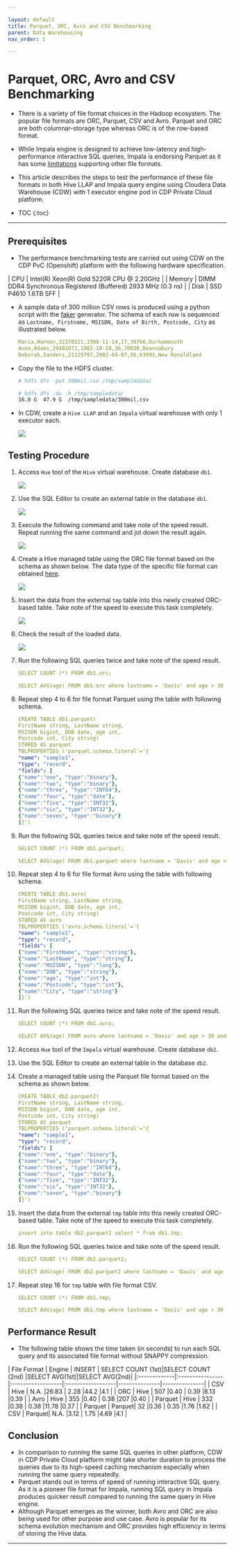 ```yaml
---

layout: default
title: Parquet, ORC, Avro and CSV Benchmarking
parent: Data Warehousing
nav_order: 1

---
```


# Parquet, ORC, Avro and CSV Benchmarking

- There is a variety of file format choices in the Hadoop ecosystem. The popular file formats are ORC, Parquet, CSV and Avro. Parquet and ORC are both columnar-storage type whereas ORC is of the row-based format.
- While Impala engine is designed to achieve low-latency and high-performance interactive SQL queries, Impala is endorsing Parquet as it has some [limitations](https://impala.apache.org/docs/build/html/topics/impala_file_formats.html) supporting other file formats.
- This article describes the steps to test the performance of these file formats in both Hive LLAP and Impala query engine using Cloudera Data Warehouse (CDW) with 1 executor engine pod in CDP Private Cloud platform.

- TOC
{:toc}

---
## Prerequisites

- The performance benchmarking tests are carried out using CDW on the CDP PvC (Openshift) platform with the following hardware specification.

| CPU          | Intel(R) Xeon(R) Gold 5220R CPU @ 2.20GHz | 
| Memory  | DIMM DDR4 Synchronous Registered (Buffered) 2933 MHz (0.3 ns) | 
| Disk | SSD P4610 1.6TB SFF    | 


- A sample data of 300 million CSV rows is produced using a python script with the [faker](https://faker.readthedocs.io/en/master/) generator. The schema of each row is sequenced as `Lastname, Firstname, MSISDN, Date of Birth, Postcode, City` as illustrated below.

    ```yaml
    Maria,Harmon,32378521,1998-11-14,17,30766,Durhammouth
    Anne,Adams,29481072,1982-10-28,36,70830,Deannabury
    Deborah,Sanders,21125797,2002-04-07,56,63993,New Ronaldland
    ```

- Copy the file to the HDFS cluster.

    ```bash
    # hdfs dfs -put 300mil.csv /tmp/sampledata/
    
    # hdfs dfs -du -h /tmp/sampledata/
    16.0 G  47.9 G  /tmp/sampledata/300mil.csv    
    ```

- In CDW, create a `Hive LLAP` and an `Impala` virtual warehouse with only 1 executor each.

    ![](../../assets/images/cdw/cdwfs1.png)

## Testing Procedure

1. Access `Hue` tool of the `Hive` virtual warehouse. Create database `db1`.

    ![](../../assets/images/cdw/cdwfs2.png)    
 
2. Use the SQL Editor to create an external table in the database `db1`.
 
    ![](../../assets/images/cdw/cdwfs3.png)       

3. Execute the following command and take note of the speed result. Repeat running the same command and jot down the result again.
    
    ![](../../assets/images/cdw/cdwfs4.png)
    
4. Create a Hive managed table using the ORC file format based on the schema as shown below. The data type of the specific file format can obtained [here](https://docs.cloudera.com/cdp-private-cloud-base/7.1.7/impala-reference/topics/impala-file-formats.html).
    
    ![](../../assets/images/cdw/cdwfs5.png)

5. Insert the data from the external `tmp` table into this newly created ORC-based table. Take note of the speed to execute this task completely.

    ![](../../assets/images/cdw/cdwfs6.png)
    
6. Check the result of the loaded data.    

    ![](../../assets/images/cdw/cdwfs7.png)
    

7. Run the following SQL queries twice and take note of the speed result.

    ```yaml
    SELECT COUNT (*) FROM db1.orc;   
    ```    
    
    ```yaml
    SELECT AVG(age) FROM db1.orc where lastname = 'Davis' and age > 30 and age < 40;
    ``` 
    
8. Repeat step 4 to 6 for file format Parquet using the table with following schema.

    ```yaml
    CREATE TABLE db1.parquet(
    FirstName string, LastName string,    
    MSISDN bigint, DOB date, age int,
    Postcode int, City string)
    STORED AS parquet
    TBLPROPERTIES ('parquet.schema.literal'='{
    "name": "sample1",
    "type": "record",
    "fields": [
    {"name":"one", "type":"binary"},
    {"name":"two", "type":"binary"},
    {"name":"three", "type":"INT64"},
    {"name":"four", "type":"date"},
    {"name":"five", "type":"INT32"},
    {"name":"six", "type":"INT32"},
    {"name":"seven", "type":"binary"}
    ]}')
    ```

9. Run the following SQL queries twice and take note of the speed result.

    ```yaml
    SELECT COUNT (*) FROM db1.parquet;   
    ```    
    
    ```yaml
    SELECT AVG(age) FROM db1.parquet where lastname = 'Davis' and age > 30 and age < 40;
    ``` 

10. Repeat step 4 to 6 for file format Avro using the table with following schema.

    ```yaml
    CREATE TABLE db1.avro(
    FirstName string, LastName string,    
    MSISDN bigint, DOB date, age int,
    Postcode int, City string)
    STORED AS avro
    TBLPROPERTIES ('avro.schema.literal'='{
    "name": "sample1",
    "type": "record",
    "fields": [
    {"name":"FirstName", "type":"string"},
    {"name":"LastName", "type":"string"},
    {"name":"MSISDN", "type":"long"},
    {"name":"DOB", "type":"string"},
    {"name":"age", "type":"int"},
    {"name":"Postcode", "type":"int"},
    {"name":"City", "type":"string"}
    ]}')
    ```    

11. Run the following SQL queries twice and take note of the speed result.

    ```yaml
    SELECT COUNT (*) FROM db1.avro;
    ```    

    ```yaml
    SELECT AVG(age) FROM avro where lastname = 'Davis' and age > 30 and age < 40;
    ``` 

12. Access `Hue` tool of the `Impala` virtual warehouse. Create database `db2`.
   
 
13. Use the SQL Editor to create an external table in the database `db2`.
    

14. Create a managed table using the Parquet file format based on the schema as shown below.
    
    ```yaml
    CREATE TABLE db2.parquet2(
    FirstName string, LastName string,    
    MSISDN bigint, DOB date, age int,
    Postcode int, City string)
    STORED AS parquet
    TBLPROPERTIES ('parquet.schema.literal'='{
    "name": "sample1",
    "type": "record",
    "fields": [
    {"name":"one", "type":"binary"},
    {"name":"two", "type":"binary"},
    {"name":"three", "type":"INT64"},
    {"name":"four", "type":"date"},
    {"name":"five", "type":"INT32"},
    {"name":"six", "type":"INT32"},
    {"name":"seven", "type":"binary"}
    ]}')
    ```    

15. Insert the data from the external `tmp` table into this newly created ORC-based table. Take note of the speed to execute this task completely.

    ```yaml
    insert into table db2.parquet2 select * from db1.tmp;  
    ```    
    
16. Run the following SQL queries twice and take note of the speed result.

    ```yaml
    SELECT COUNT (*) FROM db2.parquet2;   
    ```    
    
    ```yaml
    SELECT AVG(age) FROM db2.parquet2 where lastname = 'Davis' and age > 30 and age < 40;
    ``` 
    
17. Repeat step 16 for `tmp` table with file format CSV.

    ```yaml
    SELECT COUNT (*) FROM db1.tmp;   
    ```    
    
    ```yaml
    SELECT AVG(age) FROM db1.tmp where lastname = 'Davis' and age > 30 and age < 40;
    ``` 
    
## Performance Result

- The following table shows the time taken (in seconds) to run each SQL query and its associated file format without SNAPPY compression.


| File Format  | Engine | INSERT | SELECT COUNT (1st)|SELECT COUNT (2nd) |SELECT AVG(1st)|SELECT AVG(2nd)|
|:-------------|:----------------|:------------------|:------------------|---------------|---------------|
| CSV          | Hive   | N.A.   |26.83              | 2.28              |44.2           |4.1            |
| ORC          | Hive   | 507    |0.40               | 0.39              |8.13           |0.39           | 
| Avro         | Hive   | 355    |0.40               | 0.38              |207            |0.40           |
| Parquet      | Hive   | 332    |0.38               | 0.38              |11.78          |0.37           |
| Parquet      | Parquet| 32     |0.36               | 0.35              |1.76           |1.62           |
| CSV          | Parquet| N.A.   |3.12               | 1.75              |4.69           |4.1            |

## Conclusion

- In comparison to running the same SQL queries in other platform, CDW in CDP Private Cloud platform might take shorter duration to process the queries due to its high-speed caching mechanism especially when running the same query repeatedly.
- Parquet stands out in terms of speed of running interactive SQL query. As it is a pioneer file format for Impala, running SQL query in Impala produces quicker result compared to running the same query in Hive engine.
- Although Parquet emerges as the winner, both Avro and ORC are also being used for other purpose and use case. Avro is popular for its schema evolution mechanism and ORC provides high efficiency in terms of storing the Hive data.

---